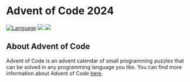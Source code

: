 # Advent of Code 2024

[![Language](https://img.shields.io/badge/Language-Kotlin-purple)](https://kotlinlang.org/)
![](https://img.shields.io/badge/stars%20⭐-18-yellow)
![](https://img.shields.io/badge/days%20completed-9-red)

## About Advent of Code
Advent of Code is an advent calendar of small programming puzzles that can be solved in any programming language you like. You can find more information about Advent of Code [here](https://adventofcode.com/2024/about).
